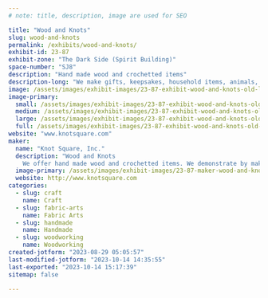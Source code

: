 ```yaml
---
# note: title, description, image are used for SEO

title: "Wood and Knots"
slug: wood-and-knots
permalink: /exhibits/wood-and-knots/
exhibit-id: 23-87
exhibit-zone: "The Dark Side (Spirit Building)"
space-number: "SJ8"
description: "Hand made wood and crochetted items"
description-long: "We make gifts, keepsakes, household items, animals, scarfs, hats and other hand made items for your enjoyment."
image: /assets/images/exhibit-images/23-87-exhibit-wood-and-knots-old-large.jpg
image-primary: 
  small: /assets/images/exhibit-images/23-87-exhibit-wood-and-knots-old-small.jpg
  medium: /assets/images/exhibit-images/23-87-exhibit-wood-and-knots-old-medium.jpg
  large: /assets/images/exhibit-images/23-87-exhibit-wood-and-knots-old-large.jpg
  full: /assets/images/exhibit-images/23-87-exhibit-wood-and-knots-old-full.jpg
website: "www.knotsquare.com"
maker: 
  name: "Knot Square, Inc."
  description: "Wood and Knots 
    We offer hand made wood and crochetted items. We demonstrate by making hand made crochetted animals, hot mits, scarfs. We show participants how a lathe is used to make bowls, gift items, keepsakes and much more. "
  image-primary: /assets/images/exhibit-images/23-87-maker-wood-and-knots-1456230148049-medium.jpg
  website: http://www.knotsquare.com
categories: 
  - slug: craft
    name: Craft
  - slug: fabric-arts
    name: Fabric Arts
  - slug: handmade
    name: Handmade
  - slug: woodworking
    name: Woodworking
created-jotform: "2023-08-29 05:05:57"
last-modified-jotform: "2023-10-14 14:35:55"
last-exported: "2023-10-14 15:17:39"
sitemap: false

---
```

